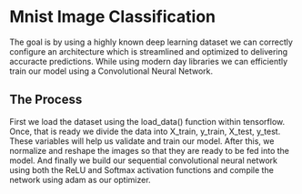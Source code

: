 
# Mnist Image Classification

The goal is by using a highly known deep learning dataset we can correctly configure an architecture which is streamlined and optimized to delivering accuracte predictions. While using modern day libraries we can efficiently train our model using a Convolutional Neural Network. 

## The Process

First we load the dataset using the load_data() function within tensorflow. Once, that is ready we divide the data into X_train, y_train, X_test, y_test. These variables will help us validate and train our model. After this, we normalize and reshape the images so that they are ready to be fed into the model. And finally we build our sequential convolutional neural network using both the ReLU and Softmax activation functions and compile the network using adam as our optimizer.
